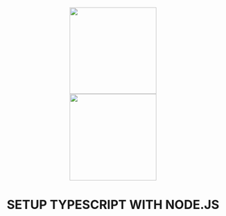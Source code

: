 
  <a name="readme-top"></a>
  
  <!-- PROJECT LOGO -->
  <br />
  <div align="center">
    <img src="https://cdn.jsdelivr.net/gh/devicons/devicon@latest/icons/typescript/typescript-original.svg" width="200" height="200" /><br />
    <img src="https://cdn.jsdelivr.net/gh/devicons/devicon@latest/icons/nodejs/nodejs-original-wordmark.svg" width="200" height="200" />
    <br/>
    <h1 align="center">SETUP TYPESCRIPT WITH NODE.JS</h1>
  
  </div>
